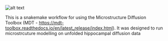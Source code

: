 ![alt text](https://snakemake.readthedocs.io/en/stable/)


This is a snakemake workflow for using the Microstructure Diffusion Toolbox (MDT - https://mdt-toolbox.readthedocs.io/en/latest_release/index.html). It was designed to run microstrcuture modelling on unfolded hippocampal diffusion data 

